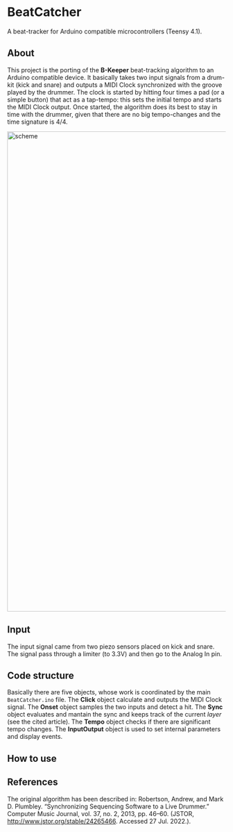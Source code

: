 # BeatCatcher
A beat-tracker for Arduino compatible microcontrollers (Teensy 4.1).

## About
This project is the porting of the **B-Keeper** beat-tracking algorithm to an Arduino compatible device. It basically takes two input signals from a drum-kit (kick and snare) and outputs a MIDI Clock synchronized with the groove played by the drummer. The clock is started by hitting four times a pad (or a simple button) that act as a tap-tempo: this sets the initial tempo and starts the MIDI Clock output. Once started, the algorithm does its best to stay in time with the drummer, given that there are no big tempo-changes and the time signature is 4/4.

<img width="1105" alt="scheme" src="https://user-images.githubusercontent.com/79301372/181687497-09484943-7ec5-4a1f-b272-453ac31e0781.png">

## Input
The input signal came from two piezo sensors placed on kick and snare. The signal pass through a limiter (to 3.3V) and then go to the Analog In pin. 

## Code structure
Basically there are five objects, whose work is coordinated by the main ``BeatCatcher.ino`` file. The **Click** object calculate and outputs the MIDI Clock signal. The **Onset** object samples the two inputs and detect a hit. The **Sync** object evaluates and mantain the sync and keeps track of the current *layer* (see the cited article). The **Tempo** object checks if there are significant tempo changes. The **InputOutput** object is used to set internal parameters and display events.

## How to use



## References
The original algorithm has been described in: Robertson, Andrew, and Mark D. Plumbley. “Synchronizing Sequencing Software to a Live Drummer.” Computer Music Journal, vol. 37, no. 2, 2013, pp. 46–60. (JSTOR, http://www.jstor.org/stable/24265466. Accessed 27 Jul. 2022.). 
